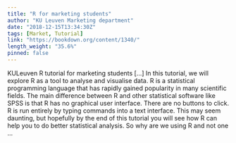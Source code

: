 ```yaml
---
title: "R for marketing students"
author: "KU Leuven Marketing department"
date: "2018-12-15T13:34:30Z"
tags: [Market, Tutorial]
link: "https://bookdown.org/content/1340/"
length_weight: "35.6%"
pinned: false
---
```


KULeuven R tutorial for marketing students [...] In this tutorial, we will explore R as a tool to analyse and visualise data. R is a statistical programming language that has rapidly gained popularity in many scientific fields. The main difference between R and other statistical software like SPSS is that R has no graphical user interface. There are no buttons to click. R is run entirely by typing commands into a text interface. This may seem daunting, but hopefully by the end of this tutorial you will see how R can help you to do better statistical analysis. So why are we using R and not one  ...
